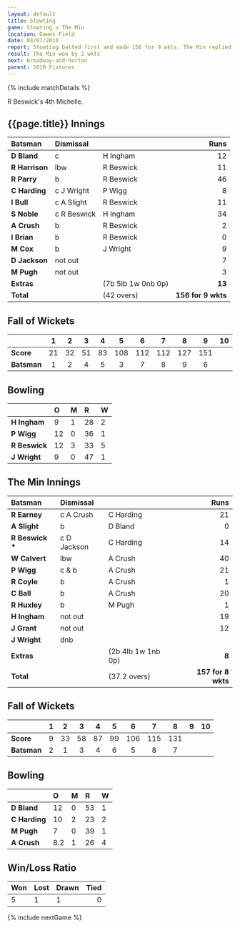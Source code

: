 ```yaml
---
layout: default
title: Stowting
game: Stowting v The Min
location: Dawes Field
date: 04/07/2010
report: Stowting batted first and made 156 for 9 wkts. The Min replied with 157 for 8 wkts
result: The Min won by 2 wkts
next: broadway-and-horton
parent: 2010 Fixtures
---
```


{% include matchDetails %}

R Beswick's 4th Michelle.

## {{page.title}} Innings

| Batsman | Dismissal |  | Runs |
|:---|:---|---|---:|
| **D Bland** | c | H Ingham | 12 |
| **R Harrison** | lbw | R Beswick | 11 |
| **R Parry** | b | R Beswick | 46 |
| **C Harding** | c J Wright | P Wigg | 8 |
| **I Bull** | c A Slight | R Beswick | 11 |
| **S Noble** | c R Beswick | H Ingham | 34 |
| **A Crush** | b | R Beswick | 2 |
| **I Brian** | b | R Beswick | 0 |
| **M Cox** | b | J Wright | 9 |
| **D Jackson** | not out |  | 7 |
| **M Pugh** | not out |   | 3 |
| **Extras** | | (7b 5lb 1w 0nb 0p) | **13** |
| **Total** | | (42 overs) | **156 for 9 wkts** |

## Fall of Wickets

| | 1 | 2 | 3 | 4 | 5 | 6 | 7 | 8 | 9 | 10 |
|---|:---:|:---:|:---:|:---:|:---:|:---:|:---:|:---:|:---:|:---:|
| **Score** | 21 | 32 | 51 | 83 | 108 | 112 | 112 | 127 | 151 |  |
| **Batsman** | 1 | 2 | 4 | 5 | 3 | 7 | 8 | 9 | 6 |  |

## Bowling

| | O | M | R | W |
|---|:---|:---|:---|:---|
| **H Ingham** | 9 | 1 | 28 | 2 |
| **P Wigg** | 12 | 0 | 36 | 1 |
| **R Beswick** | 12 | 3 | 33 | 5 |
| **J Wright** | 9 | 0 | 47 | 1 |

## The Min Innings

| Batsman | Dismissal |  | Runs |
|:---|:---|---|---:|
| **R Earney** | c A Crush | C Harding | 21 |
| **A Slight** | b | D Bland | 0 |
| **R Beswick &#42;** | c D Jackson | C Harding | 14 |
| **W Calvert** | lbw | A Crush | 40 |
| **P Wigg** | c & b | A Crush | 21 |
| **R Coyle** | b | A Crush | 1 |
| **C Ball** | b | A Crush | 20 |
| **R Huxley** | b | M Pugh | 1 |
| **H Ingham** | not out |  | 19 |
| **J Grant** | not out |  | 12 |
| **J Wright** | dnb |  |  |
| **Extras** | | (2b 4lb 1w 1nb 0p) | **8** |
| **Total** | | (37.2 overs) | **157 for 8 wkts** |

## Fall of Wickets

| | 1 | 2 | 3 | 4 | 5 | 6 | 7 | 8 | 9 | 10 |
|---|:---:|:---:|:---:|:---:|:---:|:---:|:---:|:---:|:---:|:---:|
| **Score** | 9 | 33 | 58 | 87 | 99 | 106 | 115 | 131 |  |  |
| **Batsman** | 2 | 1 | 3 | 4 | 6 | 5 | 8 | 7 |  |  |

## Bowling

| | O | M | R | W |
|---|:---|:---|:---|:---|
| **D Bland** | 12 | 0 | 53 | 1 |
| **C Harding** | 10 | 2 | 23 | 2 |
| **M Pugh** | 7 | 0 | 39 | 1 |
| **A Crush** | 8.2 | 1 | 26 | 4 |

## Win/Loss Ratio

| Won | Lost | Drawn | Tied |
|:---|:---|:---|---:|
| 5 | 1 | 1 | 0 |

{% include nextGame %}